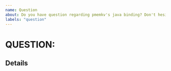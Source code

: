 ```yaml
---
name: Question
about: Do you have question regarding pmemkv's java binding? Don't hesitate to ask.
labels: "question"
---
```

# QUESTION: <!-- fill the title of question -->

## Details

<!-- fill this out -->

<!--
For questions and other non-bugs, you could use https://groups.google.com/group/pmem
You could also chat with members of the PMDK/pmemkv team real-time on the #pmem IRC channel on OFTC
-->
